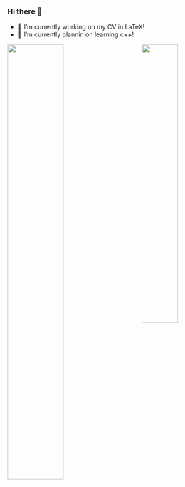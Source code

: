 ### Hi there 👋

<!--
Here are some ideas to get you started:

- 🔭 I’m currently working on ...
- 🌱 I’m currently learning ...
- 👯 I’m looking to collaborate on ...
- 🤔 I’m looking for help with ...
- 💬 Ask me about ...
- 📫 How to reach me: ...
- 😄 Pronouns: ...
- ⚡ Fun fact: ...
-->

- 🔭 I’m currently working on my CV in LaTeX!
- 🌱 I’m currently plannin on learning c++!
<!--
[![My GitHub stats](https://github-readme-stats.vercel.app/api?username=RitzGit&show_icons=true&theme=jolly)](https://github.com/anuraghazra/github-readme-stats)
[![Top Langs](https://github-readme-stats.vercel.app/api/top-langs/?username=RitzGit&layout=compact&theme=jolly)](https://github.com/anuraghazra/github-readme-stats)0
-->
<img align="left" src="https://github-readme-stats.vercel.app/api?username=RitzGit&show_icons=true&theme=jolly" width="50%"/>
<img align="right" src="https://github-readme-stats.vercel.app/api/top-langs/?username=RitzGit&layout=compact&theme=jolly" width="40%"/>
